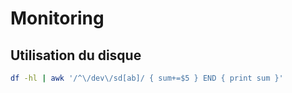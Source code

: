 Monitoring
==========

Utilisation du disque
---------------------

```bash
df -hl | awk '/^\/dev\/sd[ab]/ { sum+=$5 } END { print sum }'
```
